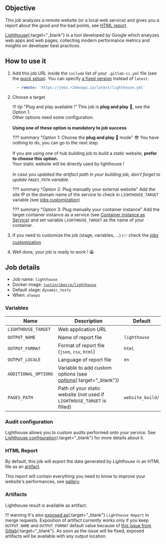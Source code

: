## Objective

This job analyzes a remote website (or a local web service) and gives you a report about the good and the bad points, see [HTML report](#html-report).

[Lighthouse](https://developers.google.com/web/tools/lighthouse){:target="_blank"} is a tool developed by Google which analyzes web apps and web pages, collecting modern performance metrics and insights on developer best practices.

## How to use it

1. Add this job URL inside the `include` list of your `.gitlab-ci.yml` file (see the [quick setup](/use-the-hub/#quick-setup)). You can specify [a fixed version](#changelog) instead of `latest`.
    ```yaml
      - remote: 'https://jobs.r2devops.io/latest/lighthouse.yml'
    ```
2. Choose a target

    !!! tip "Plug and play available !"
      This job is **plug and play** 🚀, see the Option 1.<br/>
      Other options need some configuration.<br/><br/>
      **Using one of these option is mandatory to job success**

    ??? summary "Option 1: Choose the **plug and play** 🚀 mode"
      😎 You have nothing to do, you can go to the next step.<br/><br/>If you are using one of hub building job to build a static website, **prefer to choose this option.**<br/>
      Your static website will be directly used by lighthouse !
      <br/><br/>*In case you updated the artifact path in your building job, don't forget to update `PAGES_PATH` variable.*

    ??? summary "Option 2: Plug manually your external website"
      Add the site IP or the domain name of the service to check in `LIGHTHOUSE_TARGET` variable
      (see [jobs customization](/use-the-hub/#jobs-customization))

    ??? summary "Option 3: Plug manually your container instance"
      Add the target container instance as a service (see
      [Container instance as Service](/use-the-hub/#advanced-services)) and
      set variable `LIGHTHOUSE_TARGET` as the name of your container.

3. If you need to customize the job (stage, variables, ...) 👉 check the [jobs
   customization](/use-the-hub/#jobs-customization)
4. Well done, your job is ready to work ! 😀

## Job details

* Job name: `lighthouse`
* Docker image:
[`justinribeiro/lighthouse`](https://hub.docker.com/r/justinribeiro/lighthouse)
* Default stage: `dynamic_tests`
* When: `always`

### Variables

| Name | Description | Default |
| ---- | ----------- | ------- |
| `LIGHTHOUSE_TARGET` <img width=100/> | Web application URL <img width=175/>| ` ` <img width=100/>|
| `OUTPUT_NAME` | Name of report file | `lighthouse` |
| `OUTPUT_FORMAT` | Format of report file (`json`, `csv`, `html`) | `html` |
| `OUTPUT_LOCALE` | Language of report file | `en` |
| `ADDITIONAL_OPTIONS` | Variable to add custom options (see [options](https://github.com/GoogleChrome/lighthouse#cli-options){:target="_blank"}) | ` ` |
| `PAGES_PATH` | Path of your static website (not used if `LIGHTHOUSE_TARGET` is filled) | `website_build/` |

### Audit configuration

Lighthouse allows you to custom audits performed onto your service. See [Lighthouse configuration](https://github.com/GoogleChrome/lighthouse/blob/master/docs/configuration.md){:target="_blank"} for more details about it.

### HTML Report

By default, this job will export the data generated by *Lighthouse* in an HTML file as an [artifact](#artifacts).

This report will contain everything you need to know to improve your website's performances, see [gallery](#gallery).

### Artifacts

Lighthouse result is available as artifact.

!!! warning
    It's also [exposed as](https://docs.gitlab.com/ee/ci/yaml/#artifactsexpose_as){:target="_blank"} `Lighthouse Report` in merge requests.
    Exposition of artifact currently works only if you keep `OUTPUT_NAME` and
    `OUTPUT_FORMAT` default value because of [this issue from
    Gitlab](https://gitlab.com/gitlab-org/gitlab/-/issues/37129){:target="_blank"}.
    As soon as the issue will be fixed, exposed artifacts will be available
    with any output location.
